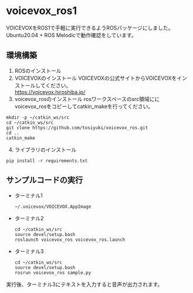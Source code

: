 # voicevox_ros1
VOICEVOXをROS1で手軽に実行できるようROSパッケージにしました。  
Ubuntu20.04 + ROS Melodicで動作確認をしています。

## 環境構築
1. ROSのインストール
2. VOICEVOXのインストール
VOICEVOXの公式サイトからVOICEVOXをインストールしてください。  
https://voicevox.hiroshiba.jp/
3. voicevox_rosのインストール
rosワークスペースのsrc領域ににvoicevox_rosをコピーしてcatkin_makeを行ってください。
```
mkdir -p ~/catkin_ws/src
cd ~/catkin_ws/src
git clone https://github.com/tosiyuki/voicevox_ros.git
cd ..
catkin_make
```
4. ライブラリのインストール
```
pip install -r requirements.txt
```

## サンプルコードの実行
- ターミナル1
    ```
    ~/.voicevox/VOICEVOX.AppImage
    ```
- ターミナル2
    ```
    cd ~/catkin_ws/src
    source devel/setup.bash
    roslaunch voicevox_ros voicevox_ros.launch
    ```
- ターミナル3
    ```
    cd ~/catkin_ws/src
    source devel/setup.bash
    rosrun voicevox_ros sample.py
    ```
実行後、ターミナル3にテキストを入力すると音声が出力されます。

